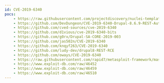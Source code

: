```yaml
---
id: CVE-2019-6340
pocs:
    - https://raw.githubusercontent.com/projectdiscovery/nuclei-templates/master/cves/CVE-2019-6340.yaml
    - https://github.com/DevDungeon/CVE-2019-6340-Drupal-8.6.9-REST-Auth-Bypass
    - https://github.com/cved-sources/cve-2019-6340
    - https://github.com/d1vious/cve-2019-6340-bits
    - https://github.com/g0rx/Drupal-SA-CORE-2019-003
    - https://github.com/jas502n/CVE-2019-6340
    - https://github.com/knqyf263/CVE-2019-6340
    - https://github.com/ludy-dev/drupal8-REST-RCE
    - https://github.com/oways/CVE-2019-6340
    - https://raw.githubusercontent.com/rapid7/metasploit-framework/master/modules/exploits/unix/webapp/drupal_restws_unserialize.rb
    - https://www.exploit-db.com/raw/46452
    - https://www.exploit-db.com/raw/46459
    - https://www.exploit-db.com/raw/46510
---
```

